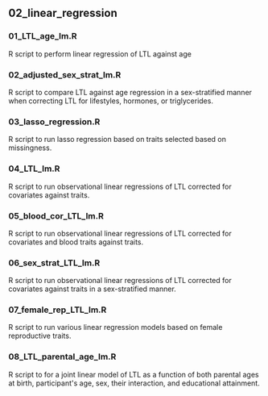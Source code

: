 ## 02_linear_regression

### 01_LTL_age_lm.R
R script to perform linear regression of LTL against age

### 02_adjusted_sex_strat_lm.R
R script to compare LTL against age regression in a sex-stratified manner when correcting LTL for lifestyles, hormones, or triglycerides.

### 03_lasso_regression.R
R script to run lasso regression based on traits selected based on missingness.

### 04_LTL_lm.R
R script to run observational linear regressions of LTL corrected for covariates against traits.

### 05_blood_cor_LTL_lm.R
R script to run observational linear regressions of LTL corrected for covariates and blood traits against traits.

### 06_sex_strat_LTL_lm.R
R script to run observational linear regressions of LTL corrected for covariates against traits in a sex-stratified manner.

### 07_female_rep_LTL_lm.R
R script to run various linear regression models based on female reproductive traits.

### 08_LTL_parental_age_lm.R
R script to for a joint linear model of LTL as a function of both parental ages at birth, participant's age, sex, their interaction, and educational attainment.
